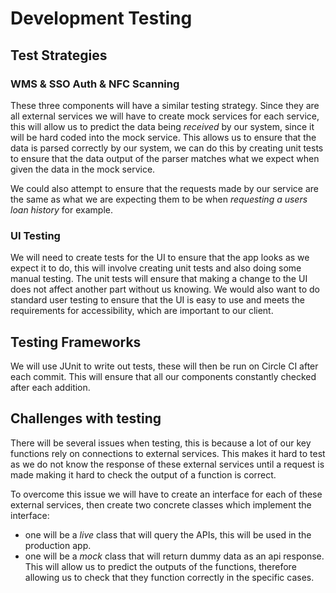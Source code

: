 
# Development Testing

## Test Strategies

### WMS & SSO Auth & NFC Scanning

These three components will have a similar testing strategy. Since they are all external services we will have to create mock services for each service, this will allow us to predict the data being *received* by our system, since it will be hard coded into the mock service. This allows us to ensure that the data is parsed correctly by our system, we can do this by creating unit tests to ensure that the data output of the parser matches what we expect when given the data in the mock service.

We could also attempt to ensure that the requests made by our service are the same as what we are expecting them to be when *requesting a users loan history* for example.

### UI Testing
We will need to create tests for the UI to ensure that the app looks as we expect it to do, this will involve creating unit tests and also doing some manual testing. The unit tests will ensure that making a change to the UI does not affect another part without us knowing. We would also want to do standard user testing to ensure that the UI is easy to use and meets the requirements for accessibility, which are important to our client.


## Testing Frameworks
We will use JUnit to write out tests, these will then be run on Circle CI after each commit. This will ensure that all our components constantly checked after each addition.




## Challenges with testing

There will be several issues when testing, this is because a lot of our key functions rely on connections to external services. This makes it hard to test as we do not know the response of these external services until a request is made making it hard to check the output of a function is correct. 

To overcome this issue we will have to create an interface for each of these external services, then create two concrete classes which implement the interface:
- one will be a *live* class that will query the APIs, this will be used in the production app.
- one will be a *mock* class that will return dummy data as an api response. This will allow us to predict the outputs of the functions, therefore allowing us to check that they function correctly in the specific cases.
